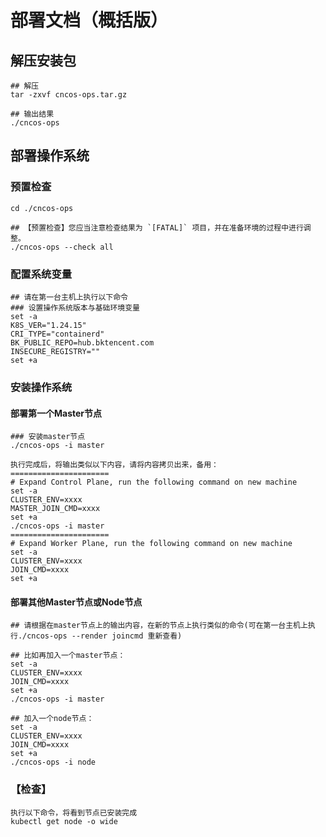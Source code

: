 # 部署文档（概括版）

## 解压安装包
```shell
## 解压
tar -zxvf cncos-ops.tar.gz

## 输出结果
./cncos-ops
```

## 部署操作系统

### 预置检查
```shell
cd ./cncos-ops

## 【预置检查】您应当注意检查结果为 `[FATAL]` 项目，并在准备环境的过程中进行调整。
./cncos-ops --check all
```

### 配置系统变量
```shell
## 请在第一台主机上执行以下命令
### 设置操作系统版本与基础环境变量
set -a
K8S_VER="1.24.15"
CRI_TYPE="containerd"
BK_PUBLIC_REPO=hub.bktencent.com
INSECURE_REGISTRY=""
set +a
```

### 安装操作系统
#### 部署第一个Master节点
```shell
### 安装master节点
./cncos-ops -i master

执行完成后，将输出类似以下内容，请将内容拷贝出来，备用：
======================
# Expand Control Plane, run the following command on new machine
set -a
CLUSTER_ENV=xxxx
MASTER_JOIN_CMD=xxxx
set +a
./cncos-ops -i master
======================
# Expand Worker Plane, run the following command on new machine
set -a
CLUSTER_ENV=xxxx
JOIN_CMD=xxxx
set +a
```
#### 部署其他Master节点或Node节点
```shell
## 请根据在master节点上的输出内容，在新的节点上执行类似的命令(可在第一台主机上执行./cncos-ops --render joincmd 重新查看)

## 比如再加入一个master节点：
set -a
CLUSTER_ENV=xxxx
JOIN_CMD=xxxx
set +a
./cncos-ops -i master

## 加入一个node节点：
set -a
CLUSTER_ENV=xxxx
JOIN_CMD=xxxx
set +a
./cncos-ops -i node
```

### 【检查】
```shell
执行以下命令，将看到节点已安装完成
kubectl get node -o wide 
```

